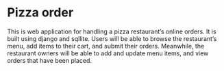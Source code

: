 # Pizza order 

This is web application for handling a pizza restaurant’s online orders. It is built using django and sqllite. Users will be able to browse the restaurant’s menu, add items to their cart, and submit their orders. Meanwhile, the restaurant owners will be able to add and update menu items, and view orders that have been placed.

